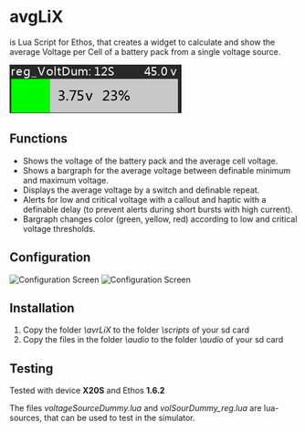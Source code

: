 # avgLiX
is Lua Script for Ethos, that creates a widget to calculate and show the average Voltage per Cell of a battery pack from a single voltage source.

![Widget](pictures/widget.png)

## Functions
* Shows the voltage of the battery pack and the average cell voltage.
* Shows a bargraph for the average voltage between definable minimum and maximum voltage.
* Displays the average voltage by a switch and definable repeat.
* Alerts for low and critical voltage with a callout and haptic with a definable delay (to prevent alerts during short bursts with high current).
* Bargraph changes color (green, yellow, red) according to low and critical voltage thresholds.

## Configuration
![Configuration Screen](pictures/config1.jpg)
![Configuration Screen](pictures/config2.jpg)

## Installation

1. Copy the folder *\avrLiX* to the folder *\scripts* of your sd card
2. Copy the files in the folder *\audio* to the folder *\audio* of your sd card

## Testing
Tested with device **X20S** and Ethos **1.6.2**

The files *voltageSourceDummy.lua* and *volSourDummy_reg.lua* are lua-sources, that can be used to test in the simulator.
